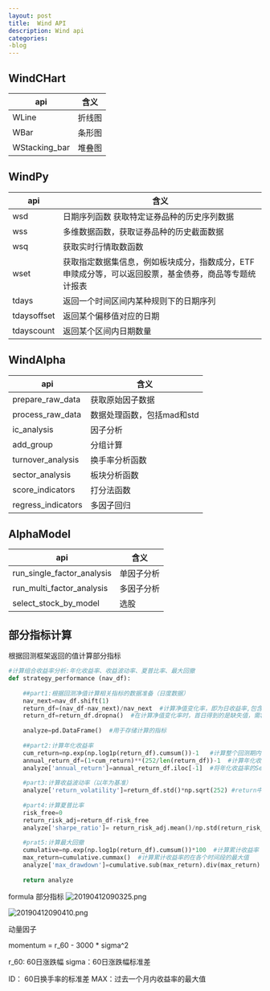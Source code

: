 ```yaml
---
layout: post
title:  Wind API
description: Wind api
categories:
-blog
---
```


## WindCHart
api|含义
--|--
WLine | 折线图
WBar | 条形图
WStacking_bar | 堆叠图


## WindPy
api|含义
--|--
wsd| 日期序列函数 获取特定证券品种的历史序列数据
wss| 多维数据函数，获取证券品种的历史截面数据
wsq| 获取实时行情取数函数
wset| 获取指定数据集信息，例如板块成分，指数成分，ETF申赎成分等，可以返回股票，基金债券，商品等专题统计报表
tdays|返回一个时间区间内某种规则下的日期序列
tdaysoffset|返回某个偏移值对应的日期
tdayscount|返回某个区间内日期数量


## WindAlpha

api|含义
--|--
prepare_raw_data|获取原始因子数据
process_raw_data|数据处理函数，包括mad和std
ic_analysis|因子分析
add_group|分组计算
turnover_analysis|换手率分析函数
sector_analysis|板块分析函数
score_indicators|打分法函数
regress_indicators|多因子回归


## AlphaModel

api|含义
--|--
run_single_factor_analysis|单因子分析
run_multi_factor_analysis|多因子分析
select_stock_by_model|选股




## 部分指标计算
根据回测框架返回的值计算部分指标
```python
#计算组合收益率分析:年化收益率、收益波动率、夏普比率、最大回撤
def strategy_performance (nav_df):
    
    ##part1:根据回测净值计算相关指标的数据准备（日度数据）
    nav_next=nav_df.shift(1)
    return_df=(nav_df-nav_next)/nav_next  #计算净值变化率，即为日收益率,包含组合与基准
    return_df=return_df.dropna()  #在计算净值变化率时，首日得到的是缺失值，需将其删除
    
    analyze=pd.DataFrame()  #用于存储计算的指标
    
    ##part2:计算年化收益率
    cum_return=np.exp(np.log1p(return_df).cumsum())-1   #计算整个回测期内的复利收益率
    annual_return_df=(1+cum_return)**(252/len(return_df))-1  #计算年化收益率
    analyze['annual_return']=annual_return_df.iloc[-1]  #将年化收益率的Series赋值给数据框
    
    #part3:计算收益波动率（以年为基准）
    analyze['return_volatility']=return_df.std()*np.sqrt(252) #return中的收益率为日收益率，所以计算波动率转化为年时，需要乘上np.sqrt(252)
    
    #part4:计算夏普比率
    risk_free=0
    return_risk_adj=return_df-risk_free
    analyze['sharpe_ratio']= return_risk_adj.mean()/np.std(return_risk_adj, ddof=1)
    
    #prat5:计算最大回撤
    cumulative=np.exp(np.log1p(return_df).cumsum())*100  #计算累计收益率
    max_return=cumulative.cummax()  #计算累计收益率的在各个时间段的最大值
    analyze['max_drawdown']=cumulative.sub(max_return).div(max_return).min()  #最大回撤一般小于0，越小，说明离1越远，各时间点与最大收益的差距越大
    
    return analyze 
```

formula 部分指标
![20190412090325.png](https://i.loli.net/2019/04/12/5cafe3e045b67.png)

![20190412090410.png](https://i.loli.net/2019/04/12/5cafe40c4d8f5.png)


动量因子

momentum = r_60  - 3000 * sigma^2

r_60: 60日涨跌幅
sigma：60日涨跌幅标准差

ID： 60日换手率的标准差
MAX：过去一个月内收益率的最大值


